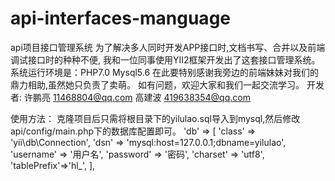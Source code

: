 # api-interfaces-manguage
api项目接口管理系统
为了解决多人同时开发APP接口时,文档书写、合并以及前端调试接口时的种种不便,
我和一位同事使用YII2框架开发出了这套接口管理系统。
系统运行环境是：PHP7.0 Mysql5.6
在此要特别感谢我旁边的前端妹妹对我们的鼎力相助,虽然她只负责了卖萌。
如有问题，欢迎大家和我们一起交流学习。
开发者:
	许鹏亮 11468804@qq.com
	高建波 419638354@qq.com
	
使用方法：
	克隆项目后只需将根目录下的yilulao.sql导入到mysql,然后修改api/config/main.php下的数据库配置即可。
	 'db' => [
            'class' => 'yii\db\Connection',
            'dsn' => 'mysql:host=127.0.0.1;dbname=yilulao',
            'username' => '用户名',
            'password' => '密码',
            'charset' => 'utf8',
            'tablePrefix'=>'hl_',
        ],
	

